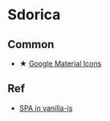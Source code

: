 # Sdorica

## Common

- ★ [Google Material Icons](https://material.io/resources/icons/?icon=sentiment_satisfied&style=baseline)

## Ref

- [SPA in vanilla-js](https://medium.com/@bryanmanuele/how-i-implemented-my-own-spa-routing-system-in-vanilla-js-49942e3c4573)
